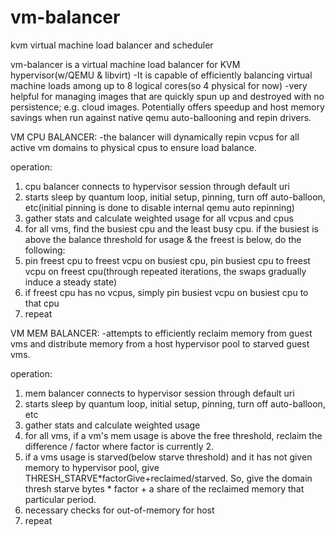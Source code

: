 # vm-balancer
kvm virtual machine load balancer and scheduler



vm-balancer is a virtual machine load balancer for KVM hypervisor(w/QEMU & libvirt)
-It is capable of efficiently balancing virtual machine loads among up to 8 logical cores(so 4 physical for now)
-very helpful for managing images that are quickly spun up and destroyed with no persistence; e.g. cloud images. Potentially offers speedup and host memory savings when run against native qemu auto-ballooning and repin drivers.

VM CPU BALANCER:
-the balancer will dynamically repin vcpus for all active vm domains to physical cpus to ensure load balance.

operation:
1. cpu balancer connects to hypervisor session through default uri
2. starts sleep by quantum loop, initial setup, pinning, turn off auto-balloon, etc(initial pinning is done to disable internal qemu auto repinning)
3. gather stats and calculate weighted usage for all vcpus and cpus
4. for all vms, find the busiest cpu and the least busy cpu. if the busiest is above the balance threshold for usage & the freest is below, do the following:
5. pin freest cpu to freest vcpu on busiest cpu, pin busiest cpu to freest vcpu on freest cpu(through repeated iterations, the swaps gradually induce a steady state)
6. if freest cpu has no vcpus, simply pin busiest vcpu on busiest cpu to that cpu
7. repeat


VM MEM BALANCER:
-attempts to efficiently reclaim memory from guest vms and distribute memory from a host hypervisor pool to starved guest vms.

operation:
1. mem balancer connects to hypervisor session through default uri
2. starts sleep by quantum loop, initial setup, pinning, turn off auto-balloon, etc
3. gather stats and calculate weighted usage
4. for all vms, if a vm's mem usage is above the free threshold, reclaim the difference / factor where factor is currently 2.
5. if a vms usage is starved(below starve threshold) and it has not given memory to hypervisor pool, give THRESH_STARVE*factorGive+reclaimed/starved. So, give the domain thresh starve bytes * factor + a share of the reclaimed memory that particular period.
6. necessary checks for out-of-memory for host
7. repeat
